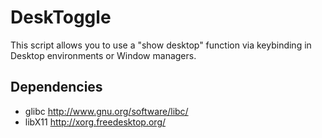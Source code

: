 DeskToggle
==============
This script allows you to use a "show desktop" function via keybinding in
Desktop environments or Window managers.

Dependencies
----------
- glibc <http://www.gnu.org/software/libc/>
- libX11 <http://xorg.freedesktop.org/>
